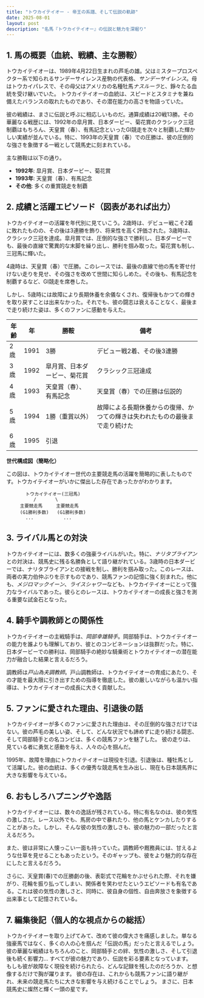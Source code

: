 ```yaml
---
title: "トウカイテイオー - 帝王の系譜、そして伝説の軌跡"
date: 2025-08-01
layout: post
description: "名馬『トウカイテイオー』の伝説と魅力を深堀り"
---
```


## 1. 馬の概要（血統、戦績、主な勝鞍）

トウカイテイオーは、1989年4月22日生まれの芦毛の雄。父はミスタープロスペクター系で知られるサンデーサイレンス産駒の代表格、*サンデーサイレンス*。母はトウカイパレスで、その母父はアメリカの名種牡馬*ナスルーラ*と、錚々たる血統を受け継いでいた。  トウカイテイオーの血統は、スピードとスタミナを兼ね備えたバランスの取れたものであり、その潜在能力の高さを物語っていた。

彼の戦績は、まさに伝説と呼ぶに相応しいものだ。通算成績は20戦13勝。その華麗なる戦歴には、1992年の皐月賞、日本ダービー、菊花賞のクラシック三冠制覇はもちろん、天皇賞（春）、有馬記念といったGI競走を次々と制覇した輝かしい実績が並んでいる。特に、1993年の天皇賞（春）での圧勝は、彼の圧倒的な強さを象徴する一戦として競馬史に刻まれている。

主な勝鞍は以下の通り。

* **1992年**: 皐月賞、日本ダービー、菊花賞
* **1993年**: 天皇賞（春）、有馬記念
* **その他**:  多くの重賞競走を制覇


## 2. 成績と活躍エピソード（図表があれば出力）

トウカイテイオーの活躍を年代別に見ていこう。2歳時は、デビュー戦こそ2着に敗れたものの、その後は3連勝を飾り、将来性を高く評価された。3歳時は、クラシック三冠を達成。皐月賞では、圧倒的な強さで勝利し、日本ダービーでも、最後の直線で驚異的な末脚を繰り出し、勝利を掴み取った。菊花賞も制し、三冠馬に輝いた。

4歳時は、天皇賞（春）で圧勝。このレースでは、最後の直線で他の馬を寄せ付けない走りを見せ、その強さを改めて世間に知らしめた。その後も、有馬記念を制覇するなど、GI競走を席巻した。

しかし、5歳時には故障により長期休養を余儀なくされ、復帰後もかつての輝きを取り戻すことは出来なかった。それでも、彼の闘志は衰えることなく、最後まで走り続けた姿は、多くのファンに感動を与えた。

| 年齢 | 年  | 勝鞍                                    | 備考                                                                 |
|-----|-----|-----------------------------------------|----------------------------------------------------------------------|
| 2歳 | 1991 | 3勝                                     | デビュー戦2着、その後3連勝                                             |
| 3歳 | 1992 | 皐月賞、日本ダービー、菊花賞             | クラシック三冠達成                                                       |
| 4歳 | 1993 | 天皇賞（春）、有馬記念                  | 天皇賞（春）での圧勝は伝説的                                           |
| 5歳 | 1994 | 1勝（重賞以外）                            | 故障による長期休養からの復帰、かつての輝きは失われたものの最後まで走り続けた |
| 6歳 | 1995 |  引退                                   |                                                                      |


**世代構成図（簡略化）**

この図は、トウカイテイオー世代の主要競走馬の活躍を簡略的に表したものです。トウカイテイオーがいかに傑出した存在であったかがわかります。

```
       トウカイテイオー(三冠馬)
          /       \
     主要競走馬     主要競走馬
     (G1勝利多数)   (G1勝利多数)
       ...           ...
```


## 3. ライバル馬との対決

トウカイテイオーには、数多くの強豪ライバルがいた。特に、*ナリタブライアン*との対決は、競馬史に残る名勝負として語り継がれている。3歳時の日本ダービーでは、ナリタブライアンとの接戦を制し、勝利を掴み取った。このレースは、両者の実力伯仲ぶりを示すものであり、競馬ファンの記憶に強く刻まれた。他にも、*メジロマックイーン*、*ライスシャワー*なども、トウカイテイオーにとって強力なライバルであった。彼らとのレースは、トウカイテイオーの成長と強さを測る重要な試金石となった。


## 4. 騎手や調教師との関係性

トウカイテイオーの主戦騎手は、*岡部幸雄騎手*。岡部騎手は、トウカイテイオーの能力を誰よりも理解しており、彼とのコンビネーションは抜群だった。特に、日本ダービーでの勝利は、岡部騎手の絶妙な騎乗術とトウカイテイオーの潜在能力が融合した結果と言えるだろう。

調教師は*戸山為夫調教師*。戸山調教師は、トウカイテイオーの育成にあたり、その才能を最大限に引き出すための指導を徹底した。彼の厳しいながらも温かい指導は、トウカイテイオーの成長に大きく貢献した。


## 5. ファンに愛された理由、引退後の話

トウカイテイオーが多くのファンに愛された理由は、その圧倒的な強さだけではない。彼の芦毛の美しい姿、そして、どんな状況でも諦めずに走り続ける闘志、そして岡部騎手との名コンビは、多くの競馬ファンを魅了した。  彼の走りは、見ている者に勇気と感動を与え、人々の心を掴んだ。

1995年、故障を理由にトウカイテイオーは現役を引退。引退後は、種牡馬として活躍した。彼の血統は、多くの優秀な競走馬を生み出し、現在も日本競馬界に大きな影響を与えている。


## 6. おもしろハプニングや逸話

トウカイテイオーには、数々の逸話が残されている。特に有名なのは、彼の気性の激しさだ。レース以外でも、馬房の中で暴れたり、他の馬とケンカしたりすることがあった。しかし、そんな彼の気性の激しさも、彼の魅力の一部だったと言えるだろう。

また、彼は非常に人懐っこい一面も持っていた。調教師や厩務員には、甘えるような仕草を見せることもあったという。そのギャップも、彼をより魅力的な存在にしたと言えるだろう。

さらに、天皇賞(春)での圧勝劇の後、表彰式で花輪をかぶせられた際、それを嫌がり、花輪を振り払ってしまい、関係者を笑わせたというエピソードも有名である。これは彼の気性の激しさと、同時に、彼自身の個性、自由奔放さを象徴する出来事として記憶されている。


## 7. 編集後記（個人的な視点からの総括）

トウカイテイオーを取り上げてみて、改めて彼の偉大さを痛感しました。単なる強豪馬ではなく、多くの人の心を掴んだ「伝説の馬」だったと言えるでしょう。彼の華麗な戦績はもちろんのこと、岡部騎手との絆、気性の激しさ、そして引退後も続く影響力…  すべてが彼の魅力であり、伝説を彩る要素となっています。  もしも彼が故障なく現役を続けられたら、どんな記録を残したのだろうか、と想像するだけで胸が躍ります。  彼の存在は、これからも競馬ファンに語り継がれ、未来の競走馬たちに大きな影響を与え続けることでしょう。  まさに、日本競馬史に燦然と輝く一頭の星です。

